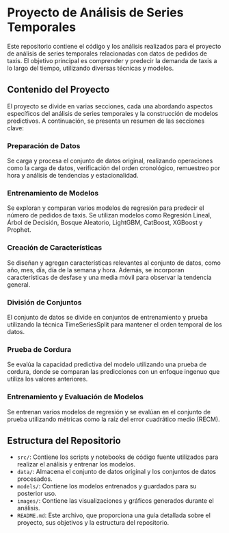 # Proyecto de Análisis de Series Temporales

Este repositorio contiene el código y los análisis realizados para el proyecto de análisis de series temporales relacionadas con datos de pedidos de taxis. El objetivo principal es comprender y predecir la demanda de taxis a lo largo del tiempo, utilizando diversas técnicas y modelos.

## Contenido del Proyecto

El proyecto se divide en varias secciones, cada una abordando aspectos específicos del análisis de series temporales y la construcción de modelos predictivos. A continuación, se presenta un resumen de las secciones clave:

### Preparación de Datos
Se carga y procesa el conjunto de datos original, realizando operaciones como la carga de datos, verificación del orden cronológico, remuestreo por hora y análisis de tendencias y estacionalidad.

### Entrenamiento de Modelos
Se exploran y comparan varios modelos de regresión para predecir el número de pedidos de taxis. Se utilizan modelos como Regresión Lineal, Árbol de Decisión, Bosque Aleatorio, LightGBM, CatBoost, XGBoost y Prophet.

### Creación de Características
Se diseñan y agregan características relevantes al conjunto de datos, como año, mes, día, día de la semana y hora. Además, se incorporan características de desfase y una media móvil para observar la tendencia general.

### División de Conjuntos
El conjunto de datos se divide en conjuntos de entrenamiento y prueba utilizando la técnica TimeSeriesSplit para mantener el orden temporal de los datos.

### Prueba de Cordura
Se evalúa la capacidad predictiva del modelo utilizando una prueba de cordura, donde se comparan las predicciones con un enfoque ingenuo que utiliza los valores anteriores.

### Entrenamiento y Evaluación de Modelos
Se entrenan varios modelos de regresión y se evalúan en el conjunto de prueba utilizando métricas como la raíz del error cuadrático medio (RECM).

## Estructura del Repositorio
- `src/`: Contiene los scripts y notebooks de código fuente utilizados para realizar el análisis y entrenar los modelos.
- `data/`: Almacena el conjunto de datos original y los conjuntos de datos procesados.
- `models/`: Contiene los modelos entrenados y guardados para su posterior uso.
- `images/`: Contiene las visualizaciones y gráficos generados durante el análisis.
- `README.md`: Este archivo, que proporciona una guía detallada sobre el proyecto, sus objetivos y la estructura del repositorio.

